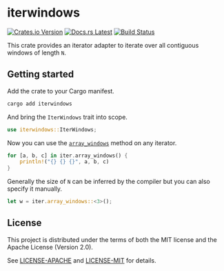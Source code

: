 <!-- Generated by cargo-onedoc. DO NOT EDIT. -->

# iterwindows

[![Crates.io Version](https://img.shields.io/crates/v/iterwindows.svg)](https://crates.io/crates/iterwindows)
[![Docs.rs Latest](https://img.shields.io/badge/docs.rs-latest-blue.svg)](https://docs.rs/iterwindows)
[![Build Status](https://img.shields.io/github/workflow/status/rossmacarthur/itermore/build/trunk)](https://github.com/rossmacarthur/itermore/actions?query=workflow%3Abuild)

This crate provides an iterator adapter to iterate over all contiguous
windows of length `N`.

## Getting started

Add the crate to your Cargo manifest.

```sh
cargo add iterwindows
```

And bring the `IterWindows` trait into scope.

```rust
use iterwindows::IterWindows;
```

Now you can use the [`array_windows`] method on any iterator.

```rust
for [a, b, c] in iter.array_windows() {
    println!("{} {} {}", a, b, c)
}
```

Generally the size of `N` can be inferred by the compiler but you can also
specify it manually.

```rust
let w = iter.array_windows::<3>();
```

[`array_windows`]: IterWindows::array_windows

## License

This project is distributed under the terms of both the MIT license and the Apache License (Version 2.0).

See [LICENSE-APACHE](LICENSE-APACHE) and [LICENSE-MIT](LICENSE-MIT) for details.
